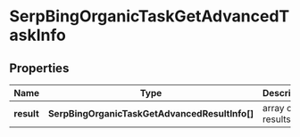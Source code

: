 # SerpBingOrganicTaskGetAdvancedTaskInfo

## Properties

| Name | Type | Description | Notes |
|------------ | ------------- | ------------- | -------------|
**result** | **SerpBingOrganicTaskGetAdvancedResultInfo[]** | array of results |[optional]|
